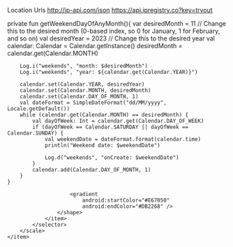 Location Urls
http://ip-api.com/json
https://api.ipregistry.co?key=tryout


private fun getWeekendDayOfAnyMonth(){
        var desiredMonth = 11 // Change this to the desired month (0-based index, so 0 for January, 1 for February, and so on)
        val desiredYear = 2023 // Change this to the desired year
        val calendar: Calendar = Calendar.getInstance()
        desiredMonth = calendar.get(Calendar.MONTH)

        Log.i("weekends", "month: $desiredMonth")
        Log.i("weekends", "year: ${calendar.get(Calendar.YEAR)}")

        calendar.set(Calendar.YEAR, desiredYear)
        calendar.set(Calendar.MONTH, desiredMonth)
        calendar.set(Calendar.DAY_OF_MONTH, 1)
        val dateFormat = SimpleDateFormat("dd/MM/yyyy", Locale.getDefault())
        while (calendar.get(Calendar.MONTH) == desiredMonth) {
            val dayOfWeek: Int = calendar.get(Calendar.DAY_OF_WEEK)
            if (dayOfWeek == Calendar.SATURDAY || dayOfWeek == Calendar.SUNDAY) {
                val weekendDate = dateFormat.format(calendar.time)
                println("Weekend date: $weekendDate")

                Log.d("weekends", "onCreate: $weekendDate")
            }
            calendar.add(Calendar.DAY_OF_MONTH, 1)
        }
    }

<ProgressBar
    android:id="@+id/splashProgressBar"
    style="@style/Widget.AppCompat.ProgressBar.Horizontal"
    android:layout_width="@dimen/_155sdp"
    android:layout_height="@dimen/_8sdp"
    android:progressDrawable="@drawable/progress_drawable_splash" />


<?xml version="1.0" encoding="utf-8"?>
<layer-list xmlns:android="http://schemas.android.com/apk/res/android">
    <item android:id="@android:id/background"
        android:gravity="center_vertical|fill_horizontal">
        <shape android:shape="rectangle">
            <corners android:radius="20dp"/>
            <solid android:color="@color/splash_color" />
        </shape>
    </item>
    <item android:id="@android:id/progress"
        android:gravity="center_vertical|fill_horizontal">
        <scale android:scaleWidth="100%">
            <selector>
                <item android:state_enabled="false"
                    android:drawable="@color/splash_color" />
                <item>
                    <shape android:shape="rectangle">
                        <corners android:radius="20dp"/>

                        <gradient
                            android:startColor="#E67050"
                            android:endColor="#DB2268" />
                    </shape>
                </item>
            </selector>
        </scale>
    </item>
</layer-list>
